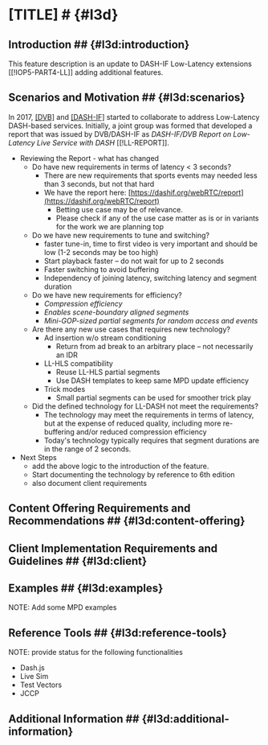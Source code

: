 # [TITLE] # {#l3d}

## Introduction ## {#l3d:introduction}

This feature description is an update to DASH-IF Low-Latency extensions [[!IOP5-PART4-LL]] adding additional features.

## Scenarios and Motivation ## {#l3d:scenarios}

In 2017, [[DVB]](https://www.dvb.org) and [[DASH-IF]](https://www.dashif.org) started to collaborate to address 
Low-Latency DASH-based services. Initially, a joint group was formed that developed a report that was issued 
by DVB/DASH-IF as _DASH-IF/DVB Report on Low-Latency Live Service with DASH_ [[!LL-REPORT]].

* Reviewing the Report - what has changed
    * Do have new requirements in terms of latency &lt; 3 seconds?
        * There are new requirements that sports events may needed less than 3 seconds, but not that hard
        * We have the report here: [https://dashif.org/webRTC/report](https://dashif.org/webRTC/report)
            * Betting use case may be of relevance.
            * Please check if any of the use case matter as is or in variants for the work we are planning top
    * Do we have new requirements to tune and switching?
        * faster tune-in, time to first video is very important and should be low (1-2 seconds may be too high)
        * Start playback faster – do not wait for up to 2 seconds
        * Faster switching to avoid buffering
        * Independency of joining latency, switching latency and segment duration
    * Do we have new requirements for efficiency?
        * _Compression efficiency_
        * _Enables scene-boundary aligned segments_
        * _Mini-GOP-sized partial segments for random access and events_
    * Are there any new use cases that requires new technology?
        * Ad insertion w/o stream conditioning
            * Return from ad break to an arbitrary place – not necessarily an IDR
        * LL-HLS compatibility
            * Reuse LL-HLS partial segments
            * Use DASH templates to keep same MPD update efficiency
        * Trick modes
            * Small partial segments can be used for smoother trick play
    * Did the defined technology for LL-DASH not meet the requirements?
        * The technology may meet the requirements in terms of latency, but at the expense of reduced quality, including more re-buffering and/or reduced compression efficiency
        * Today's technology typically requires that segment durations are in the range of 2 seconds. 
* Next Steps
    * add the above logic to the introduction of the feature.
    * Start documenting the technology by reference to 6th edition
    * also document client requirements

## Content Offering Requirements and Recommendations ## {#l3d:content-offering}


## Client Implementation Requirements and Guidelines ## {#l3d:client}


## Examples ## {#l3d:examples}

NOTE: Add some MPD examples

## Reference Tools ## {#l3d:reference-tools}

NOTE: provide status for the following functionalities
  * Dash.js
  * Live Sim
  * Test Vectors
  * JCCP

## Additional Information ## {#l3d:additional-information}
